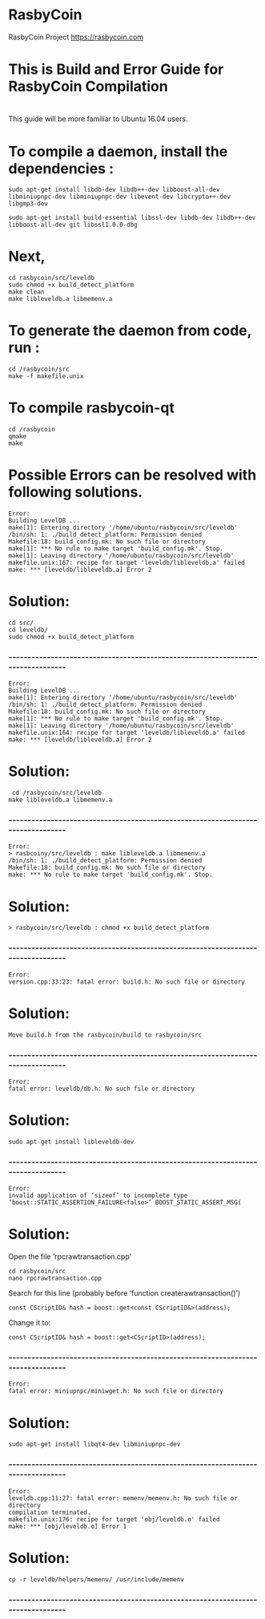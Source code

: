 # RasbyCoin
 RasbyCoin Project          https://rasbycoin.com
 
 
# This is Build and Error Guide for RasbyCoin Compilation
#
#
#

This guide will be more familiar to Ubuntu 16.04 users.
#
#

# To compile a daemon, install the dependencies :

    sudo apt-get install libdb-dev libdb++-dev libboost-all-dev 
    libminiupnpc-dev libminiupnpc-dev libevent-dev libcrypto++-dev 
    libgmp3-dev
   
    sudo apt-get install build-essential libssl-dev libdb-dev libdb++-dev 
    libboost-all-dev git libssl1.0.0-dbg
   
# Next,
   
    cd rasbycoin/src/leveldb
    sudo chmod +x build_detect_platform
    make clean
    make libleveldb.a libmemenv.a
   
# To generate the daemon from code, run :
   
    cd /rasbycoin/src
    make -f makefile.unix
    
# To compile rasbycoin-qt

    cd /rasbycoin
    qmake
    make
   
# Possible Errors can be resolved with following solutions.

    Error: 
    Building LevelDB ...
    make[1]: Entering directory '/home/ubuntu/rasbycoin/src/leveldb'
    /bin/sh: 1: ./build_detect_platform: Permission denied
    Makefile:18: build_config.mk: No such file or directory
    make[1]: *** No rule to make target 'build_config.mk'. Stop.
    make[1]: Leaving directory '/home/ubuntu/rasbycoin/src/leveldb'
    makefile.unix:167: recipe for target 'leveldb/libleveldb.a' failed
    make: *** [leveldb/libleveldb.a] Error 2
     
# Solution:
    cd src/
    cd leveldb/
    sudo chmod +x build_detect_platform
    
### --------------------------------------------------------------------------------

    Error: 
    Building LevelDB ...
    make[1]: Entering directory '/home/ubuntu/rasbycoin/src/leveldb'
    /bin/sh: 1: ./build_detect_platform: Permission denied
    Makefile:18: build_config.mk: No such file or directory
    make[1]: *** No rule to make target 'build_config.mk'. Stop.
    make[1]: Leaving directory '/home/ubuntu/rasbycoin/src/leveldb'
    makefile.unix:164: recipe for target 'leveldb/libleveldb.a' failed
    make: *** [leveldb/libleveldb.a] Error 2

# Solution:

     cd /rasbycoin/src/leveldb
    make libleveldb.a libmemenv.a
    
### --------------------------------------------------------------------------------
 
    Error:
    > rasbcoiny/src/leveldb : make libleveldb.a libmemenv.a
    /bin/sh: 1: ./build_detect_platform: Permission denied
    Makefile:18: build_config.mk: No such file or directory
    make: *** No rule to make target 'build_config.mk'. Stop.
    
# Solution:

    > rasbycoin/src/leveldb : chmod +x build_detect_platform
    
    
### --------------------------------------------------------------------------------
    Error:
    version.cpp:33:23: fatal error: build.h: No such file or directory
    
# Solution:

    Move build.h from the rasbycoin/build to rasbycoin/src
    
    
### --------------------------------------------------------------------------------
    Error:
    fatal error: leveldb/db.h: No such file or directory
    
# Solution:

    sudo apt-get install libleveldb-dev
    
### --------------------------------------------------------------------------------
    Error:
    invalid application of ‘sizeof’ to incomplete type ‘boost::STATIC_ASSERTION_FAILURE<false>’ BOOST_STATIC_ASSERT_MSG(
    
# Solution:

Open the file ‘rpcrawtransaction.cpp’

    cd rasbycoin/src
    nano rpcrawtransaction.cpp
    
Search for this line (probably before ‘function createrawtransaction()’)

    const CScriptID& hash = boost::get<const CScriptID&>(address);
    
Change it to:

    const CScriptID& hash = boost::get<CScriptID>(address);
    
### --------------------------------------------------------------------------------

    Error:
    fatal error: miniupnpc/miniwget.h: No such file or directory
    
# Solution:

    sudo apt-get install libqt4-dev libminiupnpc-dev
    
### --------------------------------------------------------------------------------

    Error:
    leveldb.cpp:11:27: fatal error: memenv/memenv.h: No such file or directory
    compilation terminated.
    makefile.unix:176: recipe for target 'obj/leveldb.o' failed
    make: *** [obj/leveldb.o] Error 1
    
# Solution:

    cp -r leveldb/helpers/memenv/ /usr/include/memenv

   
###   --------------------------------------------------------------------------------